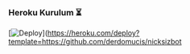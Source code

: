 ### Heroku Kurulum ⏳
[![Deploy](https://www.herokucdn.com/deploy/button.svg)](https://heroku.com/deploy?template=https://github.com/derdomucis/nicksizbot
